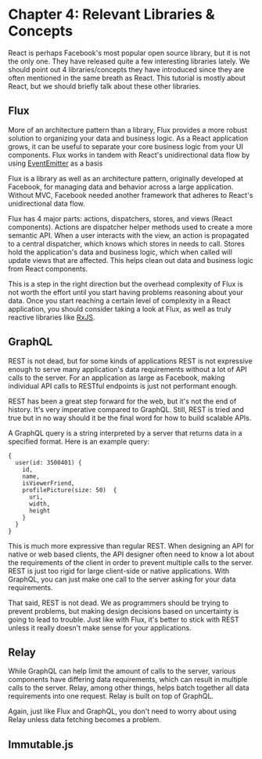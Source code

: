 # Chapter 4: Relevant Libraries & Concepts

React is perhaps Facebook's most popular open source library, but it is not the only one. They have released quite a few interesting libraries lately. We should point out 4 libraries/concepts they have introduced since they are often mentioned in the same breath as React. This tutorial is mostly about React, but we should briefly talk about these other libraries. 

## Flux

More of an architecture pattern than a library, Flux provides a more robust solution to organizing your data and business logic. As a React application grows, it can be useful to separate your core business logic from your UI components. Flux works in tandem with React's unidirectional data flow by using [EventEmitter](https://nodejs.org/api/events.html#events_class_events_eventemitter) as a basis 

Flux is a library as well as an architecture pattern, originally developed at Facebook, for managing data and behavior across a large application. Without MVC, Facebook needed another framework that adheres to React's unidirectional data flow.

Flux has 4 major parts: actions, dispatchers, stores, and views (React components). Actions are dispatcher helper methods used to create a more semantic API. When a user interacts with the view, an action is propagated to a central dispatcher, which knows which stores in needs to call. Stores hold the application's data and business logic, which when called will update views that are affected. This helps clean out data and business logic from React components.

This is a step in the right direction but the overhead complexity of Flux is not worth the effort until you start having problems reasoning about your data. Once you start reaching a certain level of complexity in a React application, you should consider taking a look at Flux, as well as truly reactive libraries like [RxJS](https://github.com/Reactive-Extensions/RxJS).

## GraphQL

REST is not dead, but for some kinds of applications REST is not expressive enough to serve many application's data requirements without a lot of API calls to the server. For an application as large as Facebook, making individual API calls to RESTful endpoints is just not performant enough.

REST has been a great step forward for the web, but it's not the end of history. It's very imperative compared to GraphQL. Still, REST is tried and true but in no way should it be the final word for how to build scalable APIs.

A GraphQL query is a string interpreted by a server that returns data in a specified format. Here is an example query:

```
{
  user(id: 3500401) {
    id,
    name,
    isViewerFriend,
    profilePicture(size: 50)  {
      uri,
      width,
      height
    }
  }
}
```

This is much more expressive than regular REST. When designing an API for native or web based clients, the API designer often need to know a lot about the requirements of the client in order to prevent multiple calls to the server. REST is just too rigid for large client-side or native applications. With GraphQL, you can just make one call to the server asking for your data requirements. 

That said, REST is not dead. We as programmers should be trying to prevent problems, but making design decisions based on uncertainty is going to lead to trouble. Just like with Flux, it's better to stick with REST unless it really doesn't make sense for your applications.

## Relay

While GraphQL can help limit the amount of calls to the server, various components have differing data requirements, which can result in multiple calls to the server. Relay, among other things, helps batch together all data requirements into one request. Relay is built on top of GraphQL.

Again, just like Flux and GraphQL, you don't need to worry about using Relay unless data fetching becomes a problem.

## Immutable.js